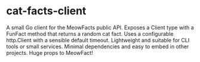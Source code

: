# cat-facts-client
A small Go client for the MeowFacts public API.
Exposes a Client type with a FunFact method that returns a random cat fact. 
Uses a configurable http.Client with a sensible default timeout.
Lightweight and suitable for CLI tools or small services.
Minimal dependencies and easy to embed in other projects.
Huge props to MeowFact!